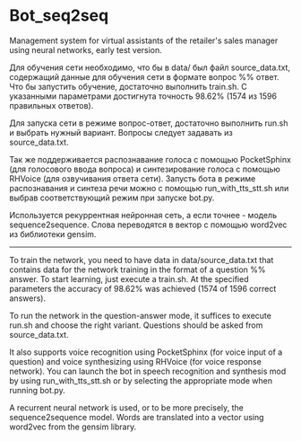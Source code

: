 # Bot_seq2seq
Management system for virtual assistants of the retailer's sales manager using neural networks, early test version. 

Для обучения сети необходимо, что бы в data/ был файл source_data.txt, содержащий данные для обучения сети в формате вопрос %% ответ. Что бы запустить обучение, достаточно выполнить train.sh. С указанными параметрами достигнута точность 98.62% (1574 из 1596 правильных ответов).

Для запуска сети в режиме вопрос-ответ, достаточно выполнить run.sh и выбрать нужный вариант. Вопросы следует задавать из source_data.txt.

Так же поддерживается распознавание голоса с помощью PocketSphinx (для голосового ввода вопроса) и синтезирование голоса с помощью RHVoice (для озвучивания ответа сети). Запусть бота в режиме распознавания и синтеза речи можно с помощью run_with_tts_stt.sh или выбрав соответствующий режим при запуске bot.py.

Используется рекуррентная нейронная сеть, а если точнее - модель sequence2sequence. Слова переводятся в вектор с помощью word2vec из библиотеки gensim.

--------------------------------------------------------------------------------------------------------------------------

To train the network, you need to have data in data/source_data.txt that contains data for the network training in the format of a question %% answer. To start learning, just execute a train.sh. At the specified parameters the accuracy of 98.62% was achieved (1574 of 1596 correct answers).

To run the network in the question-answer mode, it suffices to execute run.sh and choose the right variant. Questions should be asked from source_data.txt.

It also supports voice recognition using PocketSphinx (for voice input of a question) and voice synthesizing using RHVoice (for voice response network). You can launch the bot in speech recognition and synthesis mod by using run_with_tts_stt.sh or by selecting the appropriate mode when running bot.py.

A recurrent neural network is used, or to be more precisely, the sequence2sequence model. Words are translated into a vector using word2vec from the gensim library.
